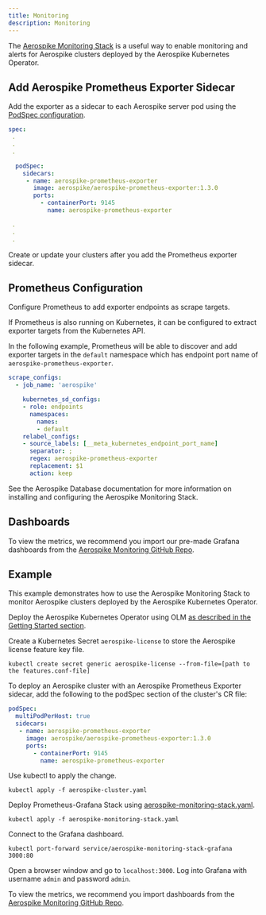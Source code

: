 ```yaml
---
title: Monitoring
description: Monitoring
---
```


The [Aerospike Monitoring Stack](https://docs.aerospike.com/docs/tools/monitorstack/index.html) is a useful way to enable monitoring and alerts for Aerospike clusters deployed by the Aerospike Kubernetes Operator.

## Add Aerospike Prometheus Exporter Sidecar

Add the exporter as a sidecar to each Aerospike server pod using the [PodSpec configuration](Cluster-configuration-settings.md#pod-spec).

```yaml
spec:
 .
 .
 .

  podSpec:
    sidecars:
     - name: aerospike-prometheus-exporter
       image: aerospike/aerospike-prometheus-exporter:1.3.0
       ports:
         - containerPort: 9145
           name: aerospike-prometheus-exporter

 .
 .
 .
```

Create or update your clusters after you add the Prometheus exporter sidecar.

## Prometheus Configuration

Configure Prometheus to add exporter endpoints as scrape targets.

If Prometheus is also running on Kubernetes, it can be configured to extract exporter targets from the Kubernetes API.

In the following example, Prometheus will be able to discover and add exporter targets in the `default` namespace which has endpoint port name of `aerospike-prometheus-exporter`.

```yaml
scrape_configs:
  - job_name: 'aerospike'

    kubernetes_sd_configs:
    - role: endpoints
      namespaces:
        names:
        - default
    relabel_configs:
    - source_labels: [__meta_kubernetes_endpoint_port_name]
      separator: ;
      regex: aerospike-prometheus-exporter
      replacement: $1
      action: keep
```

See the Aerospike Database documentation for more information on installing and configuring the Aerospike Monitoring Stack.

## Dashboards

To view the metrics, we recommend you import our pre-made Grafana dashboards from the [Aerospike Monitoring GitHub Repo](https://github.com/aerospike/aerospike-monitoring/tree/master/config/grafana/dashboards).

## Example

This example demonstrates how to use the Aerospike Monitoring Stack to monitor Aerospike clusters deployed by the Aerospike Kubernetes Operator.

Deploy the Aerospike Kubernetes Operator using OLM [as described in the Getting Started section](Create-Aerospike-cluster.md).

Create a Kubernetes Secret `aerospike-license` to store the Aerospike license feature key file.

```shell
kubectl create secret generic aerospike-license --from-file=[path to the features.conf-file]
```

To deploy an Aerospike cluster with an Aerospike Prometheus Exporter sidecar, add the following to the podSpec section of the cluster's CR file:

```yaml
podSpec:
  multiPodPerHost: true
  sidecars:
   - name: aerospike-prometheus-exporter
     image: aerospike/aerospike-prometheus-exporter:1.3.0
     ports:
       - containerPort: 9145
         name: aerospike-prometheus-exporter

```

Use kubectl to apply the change.

```shell
kubectl apply -f aerospike-cluster.yaml
```

Deploy Prometheus-Grafana Stack using [aerospike-monitoring-stack.yaml](https://docs.aerospike.com/docs/cloud/assets/aerospike-monitoring-stack.yaml).

```shell
kubectl apply -f aerospike-monitoring-stack.yaml
```

Connect to the Grafana dashboard.

```shell
kubectl port-forward service/aerospike-monitoring-stack-grafana 3000:80
```

Open a browser window and go to `localhost:3000`. Log into Grafana with username `admin` and password `admin`.

To view the metrics, we recommend you import dashboards from the [Aerospike Monitoring GitHub Repo](https://github.com/aerospike/aerospike-monitoring/tree/master/config/grafana/dashboards).
